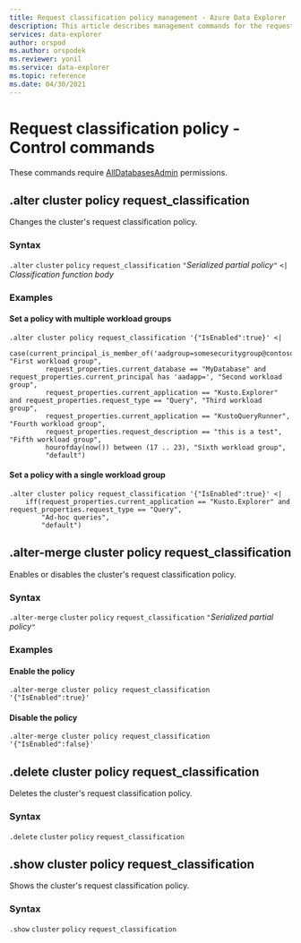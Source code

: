 ```yaml
---
title: Request classification policy management - Azure Data Explorer
description: This article describes management commands for the request classification policy in Azure Data Explorer.
services: data-explorer
author: orspod
ms.author: orspodek
ms.reviewer: yonil
ms.service: data-explorer
ms.topic: reference
ms.date: 04/30/2021
---
```

# Request classification policy - Control commands

These commands require [AllDatabasesAdmin](access-control/role-based-authorization.md) permissions.

## .alter cluster policy request_classification

Changes the cluster's request classification policy.

### Syntax

`.alter` `cluster` `policy` `request_classification` `"`*Serialized partial policy*`"` `<|` *Classification function body*

### Examples

#### Set a policy with multiple workload groups

```kusto
.alter cluster policy request_classification '{"IsEnabled":true}' <|
    case(current_principal_is_member_of('aadgroup=somesecuritygroup@contoso.com'), "First workload group",
         request_properties.current_database == "MyDatabase" and request_properties.current_principal has 'aadapp=', "Second workload group",
         request_properties.current_application == "Kusto.Explorer" and request_properties.request_type == "Query", "Third workload group",
         request_properties.current_application == "KustoQueryRunner", "Fourth workload group",
         request_properties.request_description == "this is a test", "Fifth workload group",
         hourofday(now()) between (17 .. 23), "Sixth workload group",
         "default")
```

#### Set a policy with a single workload group

```kusto
.alter cluster policy request_classification '{"IsEnabled":true}' <|
    iff(request_properties.current_application == "Kusto.Explorer" and request_properties.request_type == "Query",
        "Ad-hoc queries",
        "default")
```

## .alter-merge cluster policy request_classification

Enables or disables the cluster's request classification policy.

### Syntax

`.alter-merge` `cluster` `policy` `request_classification` `"`*Serialized partial policy*`"`

### Examples

#### Enable the policy

```kusto
.alter-merge cluster policy request_classification '{"IsEnabled":true}'
```

#### Disable the policy

```kusto
.alter-merge cluster policy request_classification '{"IsEnabled":false}'
```

## .delete cluster policy request_classification

Deletes the cluster's request classification policy.

### Syntax

`.delete` `cluster` `policy` `request_classification`

## .show cluster policy request_classification

Shows the cluster's request classification policy.

### Syntax

`.show` `cluster` `policy` `request_classification`
